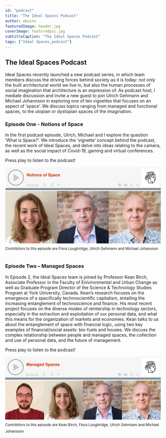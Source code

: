 ```yaml
---
id: "podcast"
title: "The Ideal Spaces Podcast"
author: obains
featuredImage: header.jpg
coverImage: featuredpic.jpg
subtitleCaption: "The Ideal Spaces Podcast"
tags: ["Ideal Spaces,podcast"]
---
```


## The Ideal Spaces Podcast

Ideal Spaces recently launched a new podcast series, in which team members discuss the driving forces behind society as it is today: not only the built architectural world we live in, but also the human processes of social imagination that architecture is an expression of. As podcast host, I mediate discussion and invite a new guest to join Ulrich Gehmann and Michael Johannson in exploring one of ten vignettes that focuses on an aspect of ‘space’. We discuss topics ranging from managed and functional spaces, to the utopian or dystopian spaces of the imagination. 

### Episode One - Notions of Space

In the first podcast episode, Ulrich, Michael and I explore the question ‘What is Space?’. We introduce the ‘vignette’ concept behind the podcast, the recent work of Ideal Spaces, and delve into ideas relating to the camera, as well as the social impact of Covid-19, 
gaming and virtual conferences.

Press play to listen to the podcast!

<a href="https://iswg.infobloom.se/"  target="_blank" >
<img src="https://github.com/floraml/filehosting/blob/master/Screenshot%202020-11-10%20at%2017.13.46.png?raw=true"
width="600"/>
<img src="https://github.com/floraml/filehosting/blob/master/Screenshot%202020-11-09%20at%2009.32.36.png?raw=true" width="600"/>
</a>
<br/>
<sub>Contribitors to this episode are Flora Loughridge, Ulrich Gehmann and Michael Johansson</sub>
<br/>
<br/>

### Episode Two – Managed Spaces

In Episode 2, the Ideal Spaces team is joined by Professor Kean Birch, Associate Professor in the Faculty of Enivironmental and Urban Change as well as Graduate Program Director of the Science & Technology Studies Program at York University, Canada. Kean’s research focuses on the emergence of a specifically technoscientific capitalism, entailing the increasing entanglement of technoscience and finance. His most recent project focuses on the diverse modes of rentiership in technology sectors, especially in the extraction and exploitation of our personal data, and what this means for the organization of markets and economies. Kean talks to us about the entanglement of space with financial logic, using two key examples of financial/social assets: bio-fuels and houses. We discuss the complex relationship between people and managed spaces, the collection and use of personal data, and the future of management.

Press play to listen to the podcast!

<a href="https://iswg.infobloom.se/"  target="_blank" >
<img src="https://github.com/floraml/filehosting/blob/master/Screenshot%202020-11-10%20at%2017.13.28.png?raw=true"
width="600"/>
<img src="https://github.com/floraml/filehosting/blob/master/Screenshot%202020-11-08%20at%2016.15.00.png?raw=true" width="600"/>
</a>
<br/>
<sub>Contribitors to this episode are Kean Birch, Flora Loughridge, Ulrich Gehmann and Michael Johansson</sub>
<br/>
<br/>
